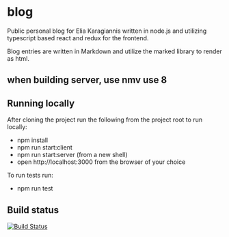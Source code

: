 blog
====

Public personal blog for Elia Karagiannis written in node.js and utilizing 
typescript based react and redux for the frontend.

Blog entries are written in Markdown and utilize the marked library to render as html.


## when building server, use nmv use 8

## Running locally

After cloning the project run the following from the project root to run locally:
- npm install
- npm run start:client
- npm run start:server (from a new shell)
- open http://localhost:3000 from the browser of your choice

To run tests run:
- npm run test

## Build status

[![Build Status](https://nextline.visualstudio.com/_apis/public/build/definitions/f5929b14-1593-4039-8984-a92fe4eea9a6/37/badge)](https://nextline.visualstudio.com/Blog/_build/index?definitionId=37)
